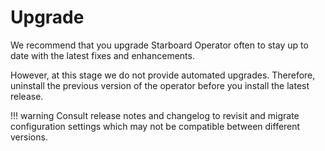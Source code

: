 # Upgrade

We recommend that you upgrade Starboard Operator often to stay up to date with the latest fixes and enhancements.

However, at this stage we do not provide automated upgrades. Therefore, uninstall the previous version of the operator
before you install the latest release.

!!! warning
    Consult release notes and changelog to revisit and migrate configuration settings which may not be compatible
    between different versions.
